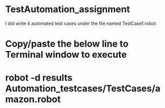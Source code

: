 # TestAutomation_assignment

I did write 4 automated test cases under the file named TestCase1.robot

# Copy/paste the below line to Terminal window to execute
# robot -d results Automation_testcases/TestCases/amazon.robot

